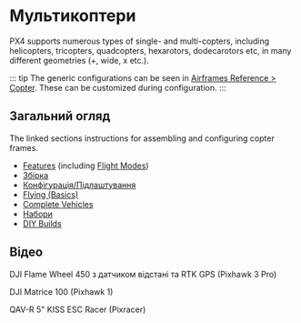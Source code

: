 # Мультикоптери

PX4 supports numerous types of single- and multi-copters, including helicopters, tricopters, quadcopters, hexarotors, dodecarotors etc, in many different geometries (+, wide, x etc.).

::: tip
The generic configurations can be seen in [Airframes Reference > Copter](../airframes/airframe_reference.md#copter). These can be customized during configuration. :::

## Загальний огляд

The linked sections instructions for assembling and configuring copter frames.

- [Features](../features_mc/index.md) (including [Flight Modes](../flight_modes_mc/index.md))
- [Збірка](../assembly/assembly_mc.md)
- [Конфігурація/Підлаштування](../config_mc/index.md)
- [Flying (Basics)](../flying/basic_flying_mc.md)
- [Complete Vehicles](../complete_vehicles_mc/index.md)
- [Набори](../frames_multicopter/kits.md)
- [DIY Builds](../frames_multicopter/diy_builds.md)

## Відео

<lite-youtube videoid="LnUmYgAINBc" title="3DR Iris + PX4ESC"/>

DJI Flame Wheel 450 з датчиком відстані та RTK GPS (Pixhawk 3 Pro)

<lite-youtube videoid="JovSwzoTepU" title="PX4 terrain following"/>

DJI Matrice 100 (Pixhawk 1)

<lite-youtube videoid="3OGs0ONemGc" title="DJI Matrice 100 (Pixhawk 1)"/>

QAV-R 5" KISS ESC Racer (Pixracer)

<lite-youtube videoid="wMYgqvsNEwQ" title="QAV-R 5 KISS ESC Racer (Pixracer)"/>
